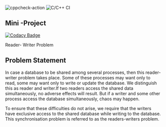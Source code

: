 ![cppcheck-action](https://github.com/99002438/Linux-and-OS-Programming/workflows/cppcheck-action/badge.svg?branch=master)
![C/C++ CI](https://github.com/99002438/Linux-and-OS-Programming/workflows/C/C++%20CI/badge.svg?branch=master)

## Mini -Project

[![Codacy Badge](https://api.codacy.com/project/badge/Grade/d6d4b931311e42768db3580e6e05a5aa)](https://app.codacy.com/manual/99002438/Linux-and-OS-Programming?utm_source=github.com&utm_medium=referral&utm_content=99002438/Linux-and-OS-Programming&utm_campaign=Badge_Grade_Settings)

Reader- Writer Problem

## Problem Statement

In case a database to be shared among several processes, then this reader-writer problem takes place. Some of these processes may want only to read, some may want only to write or update the database. We distinguish this as reader and writer.If two readers access the shared data simultaneously, no adverse effects will result.
But if a writer and some other process access the database simultaneously, chaos may happen.

To ensure that these difficulties do not arise, we require that the writers have exclusive access to the shared database while writing to the database. This synchronisation problem is referred to as the readers-writers problem.
